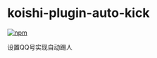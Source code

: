 # koishi-plugin-auto-kick

[![npm](https://img.shields.io/npm/v/koishi-plugin-auto-kick?style=flat-square)](https://www.npmjs.com/package/koishi-plugin-auto-kick)

设置QQ号实现自动踢人
